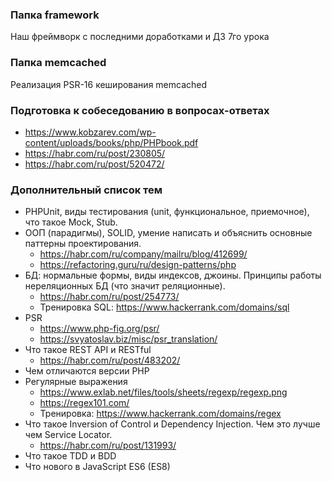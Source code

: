 ### Папка framework ###
Наш фреймворк с последними доработками и ДЗ 7го урока
### Папка memcached ###
Реализация PSR-16 кеширования memcached
### Подготовка к собеседованию в вопросах-ответах ###
- https://www.kobzarev.com/wp-content/uploads/books/php/PHPbook.pdf
- https://habr.com/ru/post/230805/
- https://habr.com/ru/post/520472/
### Дополнительный список тем ###
- PHPUnit, виды тестирования (unit, функциональное, приемочное), что такое Mock, Stub.
- ООП (парадигмы), SOLID, умение написать и объяснить основные паттерны проектирования.
  - https://habr.com/ru/company/mailru/blog/412699/
  - https://refactoring.guru/ru/design-patterns/php
- БД: нормальные формы, виды индексов, джоины. Принципы работы нереляционных БД (что значит реляционные).
  - https://habr.com/ru/post/254773/
  - Тренировка SQL: https://www.hackerrank.com/domains/sql
- PSR
  - https://www.php-fig.org/psr/
  - https://svyatoslav.biz/misc/psr_translation/
- Что такое REST API и RESTful
  - https://habr.com/ru/post/483202/
- Чем отличаются версии PHP
- Регулярные выражения
  - https://www.exlab.net/files/tools/sheets/regexp/regexp.png
  - https://regex101.com/
  - Тренировка: https://www.hackerrank.com/domains/regex
- Что такое Inversion of Control и Dependency Injection. Чем это лучше чем Service Locator.
  - https://habr.com/ru/post/131993/
- Что такое TDD и BDD
- Что нового в JavaScript ES6 (ES8)
